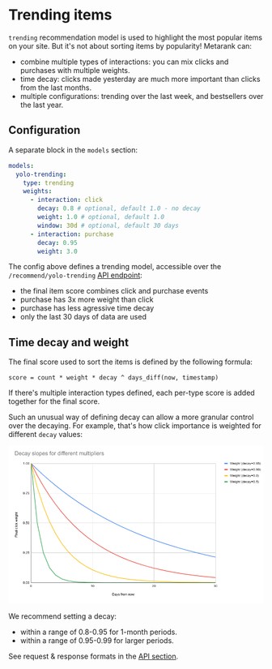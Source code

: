 # Trending items

`trending` recommendation model is used to highlight the most popular items on your site. But it's not about sorting items by popularity! Metarank can:
* combine multiple types of interactions: you can mix clicks and purchases with multiple weights.
* time decay: clicks made yesterday are much more important than clicks from the last months.
* multiple configurations: trending over the last week, and bestsellers over the last year.

## Configuration

A separate block in the `models` section:
```yaml
models:
  yolo-trending:
    type: trending
    weights:
      - interaction: click
        decay: 0.8 # optional, default 1.0 - no decay
        weight: 1.0 # optional, default 1.0
        window: 30d # optional, default 30 days
      - interaction: purchase
        decay: 0.95
        weight: 3.0
```

The config above defines a trending model, accessible over the `/recommend/yolo-trending` [API endpoint](../../api.md):
* the final item score combines click and purchase events
* purchase has 3x more weight than click
* purchase has less agressive time decay
* only the last 30 days of data are used

## Time decay and weight

The final score used to sort the items is defined by the following formula:
```
score = count * weight * decay ^ days_diff(now, timestamp)
```
If there's multiple interaction types defined, each per-type score is added together for the final score.

Such an unusual way of defining decay can allow a more granular control over the decaying. For example, that's how click importance is weighted for different `decay` values:

![decay with different options](../../img/decay.png)

We recommend setting a decay:
* within a range of 0.8-0.95 for 1-month periods.
* within a range of 0.95-0.99 for larger periods.

See request & response formats in the [API section](../../api.md).
